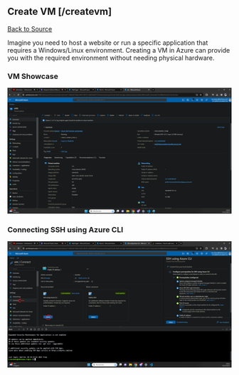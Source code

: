 ## Create VM [/createvm]
[Back to Source](../README.md)

Imagine you need to host a website or run a specific application that requires a Windows/Linux environment. Creating a VM in Azure can provide you with the required environment without needing physical hardware.

### VM Showcase

![Alt text](image-2.png)

### Connecting SSH using Azure CLI

![Alt text](image-1.png)